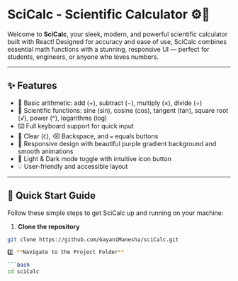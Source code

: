 # SciCalc - Scientific Calculator ⚙️🔬

Welcome to **SciCalc**, your sleek, modern, and powerful scientific calculator built with React! Designed for accuracy and ease of use, SciCalc combines essential math functions with a stunning, responsive UI — perfect for students, engineers, or anyone who loves numbers.

---

## ✨ Features

- 🧮 Basic arithmetic: add (+), subtract (−), multiply (×), divide (÷)  
- 🔭 Scientific functions: sine (sin), cosine (cos), tangent (tan), square root (√), power (^), logarithms (log)  
- ⌨️ Full keyboard support for quick input  
- 🧹 Clear (`C`), ⌫ Backspace, and `=` equals buttons  
- 🎨 Responsive design with beautiful purple gradient background and smooth animations  
- 🌙 Light & Dark mode toggle with intuitive icon button  
- 💡 User-friendly and accessible layout  

---

## 🚀 Quick Start Guide

Follow these simple steps to get SciCalc up and running on your machine:

1. **Clone the repository**

```bash
git clone https://github.com/GayaniManesha/sciCalc.git

2️⃣ **Navigate to the Project Folder**

```bash
cd sciCalc
